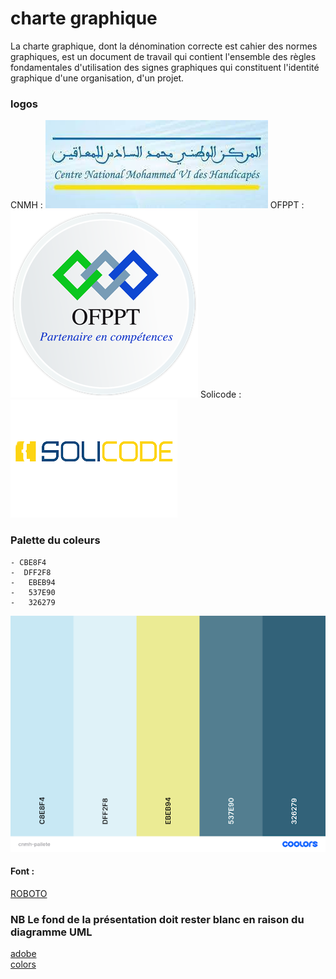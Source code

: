 # charte graphique 
La charte graphique, dont la dénomination correcte est cahier des normes graphiques, est un document de travail qui contient l'ensemble des règles fondamentales d'utilisation des signes graphiques qui constituent l'identité graphique d'une organisation, d'un projet.

### logos 
CNMH : 
<img src ="cnmhlogojpg.jpg">
OFPPT :
 <img src ="ofppt.png">
Solicode : 
 <img src ="solicodelogo.png">

 

  
### Palette du coleurs 

    - CBE8F4
    -  DFF2F8
    -   EBEB94
    -   537E90
    -   326279


  <img src ="palette.png">
  


 #### Font :
[ROBOTO](https://fonts.google.com/specimen/Roboto)





 ### NB Le fond de la présentation doit rester blanc en raison du diagramme UML


  [adobe](https://color.adobe.com/fr/boom-color-theme-9a19b0ba-edea-435a-8b8c-62316972504c/ )</br>
  [colors](https://coolors.co/)
